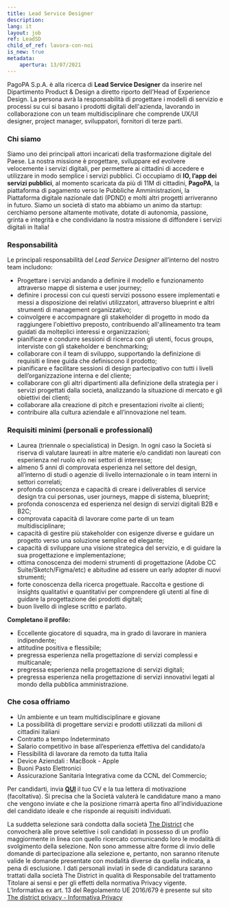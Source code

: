 ```yaml
---
title: Lead Service Designer
description:
lang: it
layout: job
ref: LeadSD
child_of_ref: lavora-con-noi
is_new: true
metadata:
    apertura: 13/07/2021 
---
```


PagoPA S.p.A. è alla ricerca di **Lead Service Designer** da inserire nel Dipartimento Product & Design a diretto riporto dell'Head of Experience  Design. 
La persona avrà la responsabilità di progettare i modelli di servizio e processi su cui si basano i prodotti digitali dell'azienda, lavorando in collaborazione con un team multidisciplinare che comprende UX/UI designer, project manager, sviluppatori, fornitori di terze parti.
 
### Chi siamo

Siamo uno dei principali attori incaricati della trasformazione digitale del Paese. La nostra missione è progettare, sviluppare ed evolvere velocemente i servizi digitali, per permettere ai cittadini di accedere e utilizzare in modo semplice i servizi pubblici.
Ci occupiamo di **IO, l’app dei servizi pubblici**, al momento scaricata da più di 11M di cittadini, **PagoPA**, la piattaforma di pagamento verso le Pubbliche Amministrazioni, la Piattaforma digitale nazionale dati (PDND) e molti altri progetti arriveranno in futuro.
Siamo un società di stato ma abbiamo un animo da startup: cerchiamo persone altamente motivate, dotate di autonomia, passione, grinta e integrità e che condividano la nostra missione di diffondere i servizi digitali in Italia!
 
### Responsabilità

Le principali responsabilità del _Lead Service Designer_ all’interno del nostro team  includono:
- Progettare i servizi andando a definire il modello e funzionamento attraverso mappe di sistema e user journey;
- definire i processi con cui questi servizi possono essere implementati e messi a disposizione dei relativi utilizzatori, attraverso blueprint e altri strumenti di management organizzativo;
- coinvolgere e accompagnare gli stakeholder di progetto in modo da raggiungere l'obiettivo preposto, contribuendo all'allineamento tra team guidati da molteplici interessi e organizzazioni;
- pianificare e condurre sessioni di ricerca con gli utenti, focus groups, interviste con gli stakeholder e benchmarking;
- collaborare con il team di sviluppo, supportando la definizione di requisiti e linee guida che definiscono il prodotto;
- pianificare e facilitare sessioni di design partecipativo con tutti i livelli dell’organizzazione interna e del cliente;
- collaborare con gli altri dipartimenti alla definizione della strategia per i servizi progettati dalla società, analizzando la situazione di mercato e gli obiettivi dei clienti;
- collaborare alla creazione di pitch e presentazioni rivolte ai clienti;
- contribuire alla cultura aziendale e all’innovazione nel team.

### Requisiti minimi (personali e professionali)

- Laurea (triennale o specialistica) in Design. In ogni caso la Società si riserva di valutare laureati in altre materie e/o candidati non laureati con esperienza nel ruolo e/o nei settori di interesse;
- almeno 5 anni di comprovata esperienza nel settore del design, all’interno di studi o agenzie di livello internazionale o in team interni in settori correlati;
- profonda conoscenza e capacità di creare i deliverables di service design tra cui personas, user journeys, mappe di sistema, blueprint;
- profonda conoscenza ed esperienza nel design di servizi digitali B2B e B2C;
- comprovata capacità di lavorare come parte di un team multidisciplinare;
- capacità di gestire più stakeholder con esigenze diverse e guidare un progetto verso una soluzione semplice ed elegante;
- capacità di sviluppare una visione strategica del servizio, e di guidare la sua progettazione e implementazione;
- ottima conoscenza dei moderni strumenti di progettazione (Adobe CC Suite/Sketch/Figma/etc) e abitudine ad essere un early adopter di nuovi strumenti;
- forte conoscenza della ricerca progettuale. Raccolta e gestione di insights qualitativi e quantitativi per comprendere gli utenti al fine di guidare la progettazione dei prodotti digitali;
- buon livello di inglese scritto e parlato.


**Completano il profilo:**

- Eccellente giocatore di squadra, ma in grado di lavorare in maniera indipendente;
- attitudine positiva e flessibile;
- pregressa esperienza nella progettazione di servizi complessi e multicanale;
- pregressa esperienza nella progettazione di servizi digitali;
- pregressa esperienza nella progettazione di servizi innovativi legati al mondo della pubblica amministrazione.

### Che cosa offriamo

- Un ambiente e un team multidisciplinare e giovane 
- La possibilità di progettare servizi e prodotti utilizzati da milioni di cittadini italiani
- Contratto a tempo Indeterminato
- Salario competitivo in base all’esperienza effettiva del candidato/a
- Flessibilità di lavorare da remoto da tutta Italia
- Device Aziendali : MacBook - Apple
- Buoni Pasto Elettronici
- Assicurazione Sanitaria Integrativa come da CCNL del Commercio;

Per candidarti, invia [**QUI**](https://www.the-district.com/offerta-di-lavoro/lead-service-designer) il tuo CV e la tua lettera di motivazione (facoltativa). Si precisa che la Società valuterà le candidature mano a mano che vengono inviate e che la posizione rimarrà aperta fino all’individuazione del candidato ideale e che risponde ai requisiti individuati.
 
La suddetta selezione sarà condotta dalla società [The District](https://www.the-district.com/) che convocherà alle prove selettive i soli candidati in possesso di un profilo maggiormente in linea con quello ricercato comunicando loro le modalità di svolgimento della selezione.
Non sono ammesse altre forme di invio delle domande di partecipazione alla selezione e, pertanto, non saranno ritenute valide le domande presentate con modalità diverse da quella indicata, a pena di esclusione.
I dati personali inviati in sede di candidatura saranno trattati dalla società The District in qualità di Responsabile del trattamento Titolare ai sensi e per gli effetti della normativa Privacy vigente.
L’Informativa ex art. 13 del Regolamento UE 2016/679 è presente sul sito [The district privacy - Informativa Privacy](https://www.the-district.com/informativa-sul-trattamento-dei-dati-personali-openings-pagopa)

